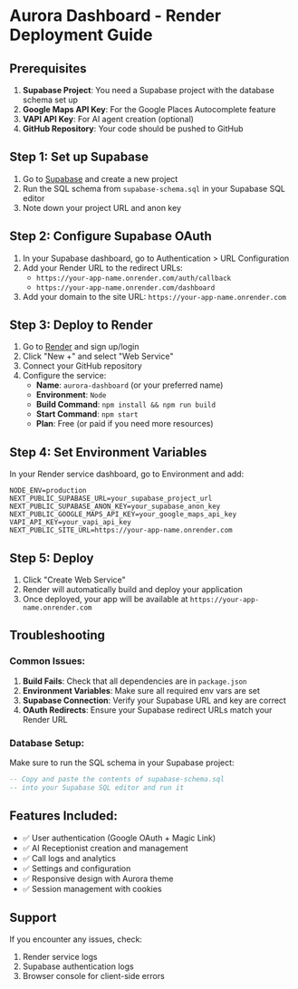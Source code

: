 # Aurora Dashboard - Render Deployment Guide

## Prerequisites

1. **Supabase Project**: You need a Supabase project with the database schema set up
2. **Google Maps API Key**: For the Google Places Autocomplete feature
3. **VAPI API Key**: For AI agent creation (optional)
4. **GitHub Repository**: Your code should be pushed to GitHub

## Step 1: Set up Supabase

1. Go to [Supabase](https://supabase.com) and create a new project
2. Run the SQL schema from `supabase-schema.sql` in your Supabase SQL editor
3. Note down your project URL and anon key

## Step 2: Configure Supabase OAuth

1. In your Supabase dashboard, go to Authentication > URL Configuration
2. Add your Render URL to the redirect URLs:
   - `https://your-app-name.onrender.com/auth/callback`
   - `https://your-app-name.onrender.com/dashboard`
3. Add your domain to the site URL: `https://your-app-name.onrender.com`

## Step 3: Deploy to Render

1. Go to [Render](https://render.com) and sign up/login
2. Click "New +" and select "Web Service"
3. Connect your GitHub repository
4. Configure the service:
   - **Name**: `aurora-dashboard` (or your preferred name)
   - **Environment**: `Node`
   - **Build Command**: `npm install && npm run build`
   - **Start Command**: `npm start`
   - **Plan**: Free (or paid if you need more resources)

## Step 4: Set Environment Variables

In your Render service dashboard, go to Environment and add:

```
NODE_ENV=production
NEXT_PUBLIC_SUPABASE_URL=your_supabase_project_url
NEXT_PUBLIC_SUPABASE_ANON_KEY=your_supabase_anon_key
NEXT_PUBLIC_GOOGLE_MAPS_API_KEY=your_google_maps_api_key
VAPI_API_KEY=your_vapi_api_key
NEXT_PUBLIC_SITE_URL=https://your-app-name.onrender.com
```

## Step 5: Deploy

1. Click "Create Web Service"
2. Render will automatically build and deploy your application
3. Once deployed, your app will be available at `https://your-app-name.onrender.com`

## Troubleshooting

### Common Issues:

1. **Build Fails**: Check that all dependencies are in `package.json`
2. **Environment Variables**: Make sure all required env vars are set
3. **Supabase Connection**: Verify your Supabase URL and key are correct
4. **OAuth Redirects**: Ensure your Supabase redirect URLs match your Render URL

### Database Setup:

Make sure to run the SQL schema in your Supabase project:

```sql
-- Copy and paste the contents of supabase-schema.sql
-- into your Supabase SQL editor and run it
```

## Features Included:

- ✅ User authentication (Google OAuth + Magic Link)
- ✅ AI Receptionist creation and management
- ✅ Call logs and analytics
- ✅ Settings and configuration
- ✅ Responsive design with Aurora theme
- ✅ Session management with cookies

## Support

If you encounter any issues, check:
1. Render service logs
2. Supabase authentication logs
3. Browser console for client-side errors
